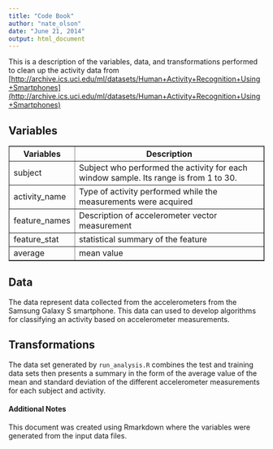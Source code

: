 ```yaml
---
title: "Code Book"
author: "nate_olson"
date: "June 21, 2014"
output: html_document
---
```


This is a description of the variables, data, and transformations performed to clean up the activity data from [http://archive.ics.uci.edu/ml/datasets/Human+Activity+Recognition+Using+Smartphones](http://archive.ics.uci.edu/ml/datasets/Human+Activity+Recognition+Using+Smartphones)




## Variables

<!-- html table generated in R 3.0.3 by xtable 1.7-3 package -->
<!-- Sat Jun 21 11:45:29 2014 -->
<TABLE border=1>
<TR> <TH> Variables </TH> <TH> Description </TH>  </TR>
  <TR> <TD> subject </TD> <TD> Subject who performed the activity for each window sample. Its range is from 1 to 30.  </TD> </TR>
  <TR> <TD> activity_name </TD> <TD> Type of activity performed while the measurements were acquired </TD> </TR>
  <TR> <TD> feature_names </TD> <TD> Description of accelerometer vector measurement </TD> </TR>
  <TR> <TD> feature_stat </TD> <TD> statistical summary of the feature </TD> </TR>
  <TR> <TD> average </TD> <TD> mean value </TD> </TR>
   </TABLE>

## Data
The data represent data collected from the accelerometers from the Samsung Galaxy S smartphone.  This data can used to develop algorithms for classifying an activity based on accelerometer measurements.

## Transformations
The data set generated by `run_analysis.R` combines the test and training data sets then presents a summary in the form of the average value of the mean and standard deviation of the different accelerometer measurements for each subject and activity.


#### Additional Notes
This document was created using Rmarkdown where the variables were generated from the input data files.
